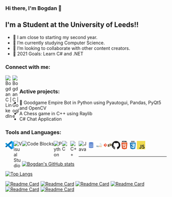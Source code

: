 ### Hi there, I'm Bogdan 👋

## I'm a Student at the University of Leeds!!

- 🔭 I am close to starting my second year.
- 🌱 I’m currently studying Computer Science.
- 👯 I’m looking to collaborate with other content creators.
- 🥅 2021 Goals: Learn C# and .NET

### Connect with me:

[<img align="left" alt="BogdanC | LinkedIn" width="22px" src="https://cdn.jsdelivr.net/npm/simple-icons@v3/icons/linkedin.svg" />][linkedin]
[<img align="left" alt="BogdanC | Google" width="22px" src="https://raw.githubusercontent.com/jmnote/z-icons/master/svg/google.svg" />][google]

<br />

### Active projects:

  - 🏰 Goodgame Empire Bot in Python using Pyautogui, Pandas, PyQt5 and OpenCV
  - A Chess game in C++ using Raylib
  - C# Chat Application


### Tools and Languages:

<img align="left" alt="Visual Studio Code" width="26px" src="https://raw.githubusercontent.com/github/explore/80688e429a7d4ef2fca1e82350fe8e3517d3494d/topics/visual-studio-code/visual-studio-code.png" />
<img align="left" alt="Visual Studio" width="26px" src="https://upload.wikimedia.org/wikipedia/commons/thumb/5/59/Visual_Studio_Icon_2019.svg/1200px-Visual_Studio_Icon_2019.svg.png" />
<img align="left" alt="Code Blocks" height="26px" src="https://www.codeblocks.org/docs/cb_splash.png" />
<img align="left" alt="Python" width="26px" src="https://raw.githubusercontent.com/jmnote/z-icons/master/svg/python.svg" />
<img align="left" alt="C" width="26px" src="https://raw.githubusercontent.com/jmnote/z-icons/master/svg/c.svg" />
<img align="left" alt="C++" width="26px" src="https://raw.githubusercontent.com/jmnote/z-icons/master/svg/cpp.svg" />
<img align="left" alt="Java" width="26px" src="https://raw.githubusercontent.com/jmnote/z-icons/master/svg/java.svg" />
<img align="left" alt="SQL" width="26px" src="https://raw.githubusercontent.com/github/explore/80688e429a7d4ef2fca1e82350fe8e3517d3494d/topics/sql/sql.png" />
<img align="left" alt="MySQL" width="26px" src="https://raw.githubusercontent.com/github/explore/80688e429a7d4ef2fca1e82350fe8e3517d3494d/topics/mysql/mysql.png" />
<img align="left" alt="Git" width="26px" src="https://raw.githubusercontent.com/github/explore/80688e429a7d4ef2fca1e82350fe8e3517d3494d/topics/git/git.png" />
<img align="left" alt="GitHub" width="26px" src="https://raw.githubusercontent.com/github/explore/78df643247d429f6cc873026c0622819ad797942/topics/github/github.png" />
<img align="left" alt="HTML5" width="26px" src="https://raw.githubusercontent.com/github/explore/80688e429a7d4ef2fca1e82350fe8e3517d3494d/topics/html/html.png" />
<img align="left" alt="CSS3" width="26px" src="https://raw.githubusercontent.com/github/explore/80688e429a7d4ef2fca1e82350fe8e3517d3494d/topics/css/css.png" />
<img align="left" alt="JavaScript" width="26px" src="https://raw.githubusercontent.com/github/explore/80688e429a7d4ef2fca1e82350fe8e3517d3494d/topics/javascript/javascript.png"/>


<br />
<br />

---

[![Bogdan's GitHub stats](https://github-readme-stats.vercel.app/api?username=Bogdan-Ciurea&show_icons=true&theme=cobalt&hide_border=true)](https://github.com/anuraghazra/github-readme-stats)

[![Top Langs](https://github-readme-stats.vercel.app/api/top-langs/?username=Bogdan-Ciurea&layout=compact&theme=cobalt&hide_border=true)](https://github.com/anuraghazra/github-readme-stats)


[linkedin]: https://www.linkedin.com/in/bogdan-alexandru-ciurea-111974151/
[google]: https://ciureabogdanalexandru@gmail.com

[![Readme Card](https://github-readme-stats.vercel.app/api/pin/?username=Bogdan-Ciurea&repo=PathFinding&theme=cobalt)](https://github.com/Bogdan-Ciurea/PathFinding)
[![Readme Card](https://github-readme-stats.vercel.app/api/pin/?username=Bogdan-Ciurea&repo=Chess-Game&theme=cobalt)](https://github.com/Bogdan-Ciurea/Chess-Game)
[![Readme Card](https://github-readme-stats.vercel.app/api/pin/?username=Bogdan-Ciurea&repo=3D-Conway-s-Game-Of-Life&theme=cobalt)](https://github.com/Bogdan-Ciurea/3D-Conway-s-Game-Of-Life)
[![Readme Card](https://github-readme-stats.vercel.app/api/pin/?username=Bogdan-Ciurea&repo=FarmingBot-for-Goodgame-Empire&theme=cobalt)](https://github.com/Bogdan-Ciurea/FarmingBot-for-Goodgame-Empire)
[![Readme Card](https://github-readme-stats.vercel.app/api/pin/?username=Bogdan-Ciurea&repo=Hand-Controlled-Volume&theme=cobalt)](https://github.com/Bogdan-Ciurea/Hand-Controlled-Volume)
[![Readme Card](https://github-readme-stats.vercel.app/api/pin/?username=Bogdan-Ciurea&repo=F1Website&theme=cobalt)](https://github.com/Bogdan-Ciurea/F1Website)


